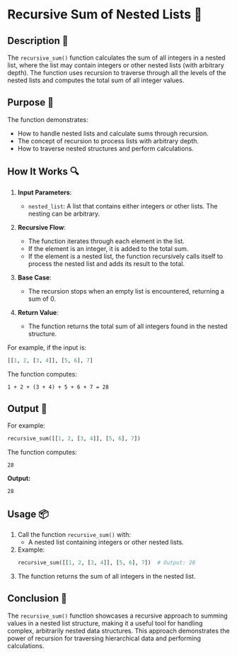 # Recursive Sum of Nested Lists 🧮

## Description 📝

The `recursive_sum()` function calculates the sum of all integers in a nested list, where the list may contain integers or other nested lists (with arbitrary depth).
The function uses recursion to traverse through all the levels of the nested lists and computes the total sum of all integer values.

## Purpose 🎯

The function demonstrates:

-   How to handle nested lists and calculate sums through recursion.
-   The concept of recursion to process lists with arbitrary depth.
-   How to traverse nested structures and perform calculations.

## How It Works 🔍

1. **Input Parameters**:

    - `nested_list`: A list that contains either integers or other lists. The nesting can be arbitrary.

2. **Recursive Flow**:

    - The function iterates through each element in the list.
    - If the element is an integer, it is added to the total sum.
    - If the element is a nested list, the function recursively calls itself to process the nested list and adds its result to the total.

3. **Base Case**:

    - The recursion stops when an empty list is encountered, returning a sum of 0.

4. **Return Value**:
    - The function returns the total sum of all integers found in the nested structure.

For example, if the input is:

```python
[[1, 2, [3, 4]], [5, 6], 7]
```

The function computes:

```
1 + 2 + (3 + 4) + 5 + 6 + 7 = 28
```

## Output 📜

For example:

```python
recursive_sum([[1, 2, [3, 4]], [5, 6], 7])
```

The function computes:

```
28
```

**Output:**

```
28
```

## Usage 📦

1. Call the function `recursive_sum()` with:
    - A nested list containing integers or other nested lists.
2. Example:
    ```python
    recursive_sum([[1, 2, [3, 4]], [5, 6], 7])  # Output: 28
    ```
3. The function returns the sum of all integers in the nested list.

## Conclusion 🚀

The `recursive_sum()` function showcases a recursive approach to summing values in a nested list structure, making it a useful tool for handling complex, arbitrarily nested data structures.
This approach demonstrates the power of recursion for traversing hierarchical data and performing calculations.
